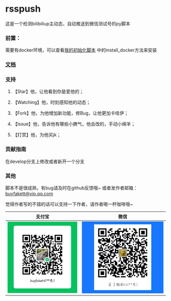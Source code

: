 # rsspush

这是一个检测bilibiliup主动态，自动推送到微信测试号的py脚本

### 前置：

需要有docker环境，可以查看[我的初始化脚本](https://gitee.com/buyfakett/centos7_initialization/blob/master/initialization.sh)
中的install_docker方法来安装

### [文档](https://buyfakett.github.io/rsspush/)

### 支持

1. 【Star】他，让他看到你是爱他的；

2. 【Watching】他，时刻感知他的动态；

3. 【Fork】他，为他增加新功能，修Bug，让他更加卡哇伊；

4. 【Issue】他，告诉他有哪些小脾气，他会改的，手动小绵羊；

5. 【打赏】他，为他买jk；

### 贡献指南

在develop分支上修改或者新开一个分支

### 其他

脚本不是很成熟，有bug请及时在github反馈哦~ 或者发作者邮箱：buyfakett@vip.qq.com

觉得作者写的不错的话可以支持一下作者，请作者喝一杯咖啡哦~

| 支付宝                              | 微信                            |
|----------------------------------|-------------------------------|
| ![alipay](./pay_img/wechat.webp) | ![wechat](./pay_img/ali.webp) |